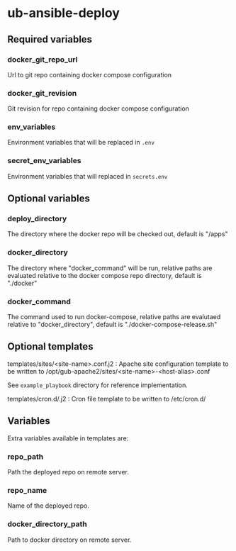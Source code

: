 # ub-ansible-deploy

## Required variables

### docker_git_repo_url
Url to git repo containing docker compose configuration

### docker_git_revision
Git revision for repo containing docker compose configuration

### env_variables
Environment variables that will be replaced in `.env`

### secret_env_variables
Environment variables that will replaced in `secrets.env`

## Optional variables

### deploy_directory
The directory where the docker repo will be checked out, default is "/apps"

### docker_directory
The directory where "docker_command" will be run, relative paths are evaluated relative to the docker compose repo directory, default is "./docker"

### docker_command
The command used to run docker-compose, relative paths are evalutaed relative to "docker_directory", default is "./docker-compose-release.sh"

## Optional templates

templates/sites/\<site-name\>.conf.j2
: Apache site configuration template to be written to /opt/gub-apache2/sites/\<site-name\>-\<host-alias\>.conf

See `example_playbook` directory for reference implementation.

templates/cron.d/<cron-file>.j2
: Cron file template to be written to /etc/cron.d/<cron-file>

## Variables

Extra variables available in templates are:

### repo_path

Path the deployed repo on remote server.

### repo_name

Name of the deployed repo.

### docker_directory_path

Path to docker directory on remote server.
